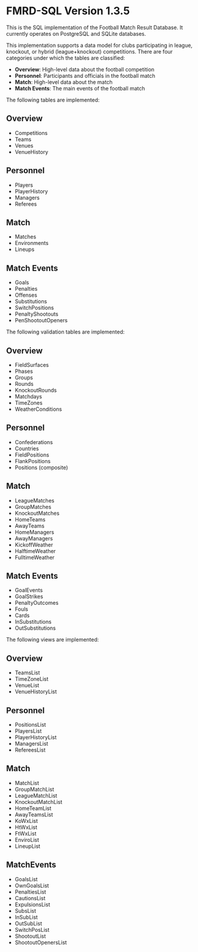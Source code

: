 FMRD-SQL Version 1.3.5
======================

This is the SQL implementation of the Football Match Result Database.
It currently operates on PostgreSQL and SQLite databases.

This implementation supports a data model for clubs participating in
league, knockout, or hybrid (league+knockout) competitions.  There 
are four categories under which the tables are classified:

* **Overview**: High-level data about the football competition
* **Personnel**: Participants and officials in the football match
* **Match**: High-level data about the match
* **Match Events**: The main events of the football match

The following tables are implemented:

Overview
--------

* Competitions
* Teams
* Venues
* VenueHistory

Personnel
---------

* Players
* PlayerHistory
* Managers
* Referees

Match
-----

* Matches
* Environments
* Lineups

Match Events
------------

* Goals
* Penalties
* Offenses
* Substitutions
* SwitchPositions
* PenaltyShootouts
* PenShootoutOpeners

The following validation tables are implemented:

Overview
--------

* FieldSurfaces
* Phases
* Groups
* Rounds
* KnockoutRounds
* Matchdays
* TimeZones
* WeatherConditions

Personnel
---------

* Confederations
* Countries
* FieldPositions
* FlankPositions
* Positions (composite)

Match
-----

* LeagueMatches
* GroupMatches
* KnockoutMatches
* HomeTeams
* AwayTeams
* HomeManagers
* AwayManagers
* KickoffWeather
* HalftimeWeather
* FulltimeWeather

Match Events
------------

* GoalEvents
* GoalStrikes
* PenaltyOutcomes
* Fouls
* Cards
* InSubstitutions
* OutSubstitutions

The following views are implemented:

Overview
--------

* TeamsList
* TimeZoneList
* VenueList
* VenueHistoryList

Personnel
---------

* PositionsList
* PlayersList
* PlayerHistoryList
* ManagersList
* RefereesList

Match
-----

* MatchList
* GroupMatchList
* LeagueMatchList
* KnockoutMatchList
* HomeTeamList
* AwayTeamsList
* KoWxList
* HtWxList
* FtWxList
* EnviroList
* LineupList

MatchEvents
-----------

* GoalsList
* OwnGoalsList
* PenaltiesList
* CautionsList
* ExpulsionsList
* SubsList
* InSubList
* OutSubList
* SwitchPosList
* ShootoutList
* ShootoutOpenersList

